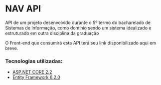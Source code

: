 NAV API
====

API de um projeto desenvolvido durante o 5º termo do bacharelado de Sistemas de Informação, como domínio sendo um sistema idealizado e estruturado em outra disciplina da graduação

O Front-end que consumirá esta API terá seu link disponibilizado aqui em breve.

### Tecnologias utilizadas:
* [ASP.NET CORE 2.2][1]
* [Entity Framework 6.2.0][2]

[1]: https://dotnet.microsoft.com/apps/aspnet	"ASP.NET Core 2.2"
[2]: https://docs.microsoft.com/pt-br/ef/		"Entity Framework 6"
